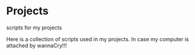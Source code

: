 # Projects
scripts for my projects

Here is a collection of scripts used in my projects. In case my computer is attached by wannaCry!!!
